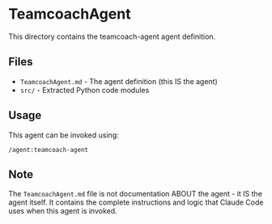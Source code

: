# TeamcoachAgent

This directory contains the teamcoach-agent agent definition.

## Files

- `TeamcoachAgent.md` - The agent definition (this IS the agent)
- `src/` - Extracted Python code modules

## Usage

This agent can be invoked using:
```
/agent:teamcoach-agent
```

## Note

The `TeamcoachAgent.md` file is not documentation ABOUT the agent - it IS the agent itself.
It contains the complete instructions and logic that Claude Code uses when this agent is invoked.
